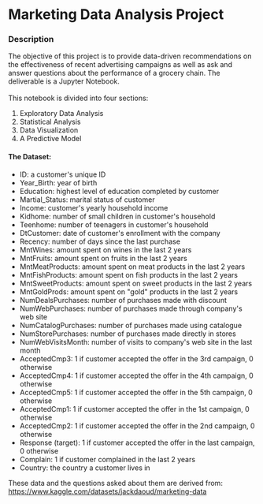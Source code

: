 # Marketing Data Analysis Project
### Description
The objective of this project is to provide data-driven recommendations on the effectiveness of recent advertising campaigns as well as ask and answer questions about the performance of a grocery chain. The deliverable is a Jupyter Notebook. <br> <br>
This notebook is divided into four sections:
1) Exploratory Data Analysis  
2) Statistical Analysis  
3) Data Visualization  
4) A Predictive Model 

#### The Dataset:
- ID: a customer's unique ID
- Year_Birth: year of birth
- Education: highest level of education completed by customer
- Martial_Status: marital status of customer
- Income: customer's yearly household income
- Kidhome: number of small children in customer's household
- Teenhome: number of teenagers in customer's household
- DtCustomer: date of customer's enrollment with the company
- Recency: number of days since the last purchase
- MntWines: amount spent on wines in the last 2 years
- MntFruits: amount spent on fruits in the last 2 years
- MntMeatProducts: amount spent on meat products in the last 2 years
- MntFishProducts: amount spent on fish products in the last 2 years
- MntSweetProducts: amount spent on sweet products in the last 2 years
- MntGoldProds: amount spent on "gold" products in the last 2 years
- NumDealsPurchases: number of purchases made with discount
- NumWebPurchases: number of purchases made through company's web site
- NumCatalogPurchases: number of purchases made using catalogue
- NumStorePurchases: number of purchases made directly in stores
- NumWebVisitsMonth: number of visits to company's web site in the last month
- AcceptedCmp3: 1 if customer accepted the offer in the 3rd campaign, 0 otherwise
- AcceptedCmp4: 1 if customer accepted the offer in the 4th campaign, 0 otherwise
- AcceptedCmp5: 1 if customer accepted the offer in the 5th campaign, 0 otherwise
- AcceptedCmp1: 1 if customer accepted the offer in the 1st campaign, 0 otherwise
- AcceptedCmp2: 1 if customer accepted the offer in the 2nd campaign, 0 otherwise
- Response (target): 1 if customer accepted the offer in the last campaign, 0 otherwise
- Complain: 1 if customer complained in the last 2 years
- Country: the country a customer lives in

These data and the questions asked about them are derived from: https://www.kaggle.com/datasets/jackdaoud/marketing-data
